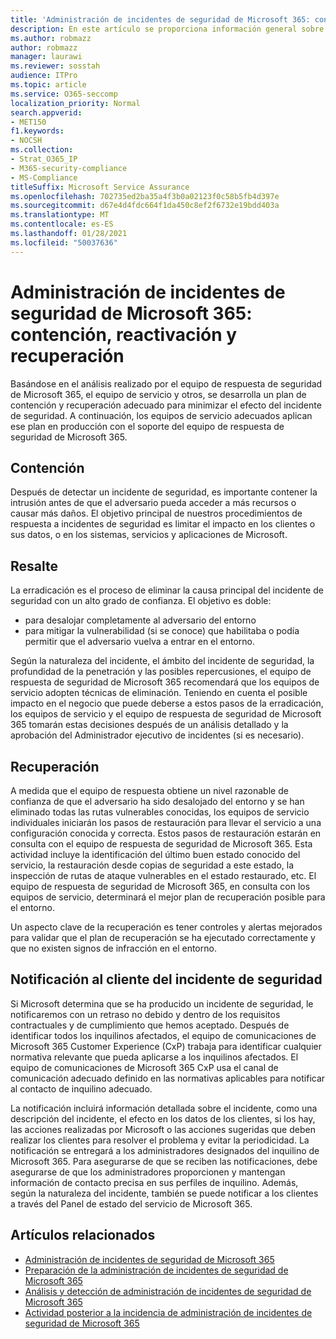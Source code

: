 ```yaml
---
title: 'Administración de incidentes de seguridad de Microsoft 365: contención, reactivación y recuperación'
description: En este artículo se proporciona información general sobre el proceso de contención, eliminación y recuperación de incidentes de seguridad en Microsoft 365.
ms.author: robmazz
author: robmazz
manager: laurawi
ms.reviewer: sosstah
audience: ITPro
ms.topic: article
ms.service: O365-seccomp
localization_priority: Normal
search.appverid:
- MET150
f1.keywords:
- NOCSH
ms.collection:
- Strat_O365_IP
- M365-security-compliance
- MS-Compliance
titleSuffix: Microsoft Service Assurance
ms.openlocfilehash: 702735ed2ba35a4f3b0a02123f0c58b5fb4d397e
ms.sourcegitcommit: d67e4d4fdc664f1da450c8ef2f6732e19bdd403a
ms.translationtype: MT
ms.contentlocale: es-ES
ms.lasthandoff: 01/28/2021
ms.locfileid: "50037636"
---
```

# <a name="microsoft-365-security-incident-management-containment-eradication-and-recovery"></a>Administración de incidentes de seguridad de Microsoft 365: contención, reactivación y recuperación

Basándose en el análisis realizado por el equipo de respuesta de seguridad de Microsoft 365, el equipo de servicio y otros, se desarrolla un plan de contención y recuperación adecuado para minimizar el efecto del incidente de seguridad. A continuación, los equipos de servicio adecuados aplican ese plan en producción con el soporte del equipo de respuesta de seguridad de Microsoft 365.

## <a name="containment"></a>Contención

Después de detectar un incidente de seguridad, es importante contener la intrusión antes de que el adversario pueda acceder a más recursos o causar más daños. El objetivo principal de nuestros procedimientos de respuesta a incidentes de seguridad es limitar el impacto en los clientes o sus datos, o en los sistemas, servicios y aplicaciones de Microsoft.

## <a name="eradication"></a>Resalte

La erradicación es el proceso de eliminar la causa principal del incidente de seguridad con un alto grado de confianza. El objetivo es doble:

- para desalojar completamente al adversario del entorno
- para mitigar la vulnerabilidad (si se conoce) que habilitaba o podía permitir que el adversario vuelva a entrar en el entorno.

Según la naturaleza del incidente, el ámbito del incidente de seguridad, la profundidad de la penetración y las posibles repercusiones, el equipo de respuesta de seguridad de Microsoft 365 recomendará que los equipos de servicio adopten técnicas de eliminación. Teniendo en cuenta el posible impacto en el negocio que puede deberse a estos pasos de la erradicación, los equipos de servicio y el equipo de respuesta de seguridad de Microsoft 365 tomarán estas decisiones después de un análisis detallado y la aprobación del Administrador ejecutivo de incidentes (si es necesario).

## <a name="recovery"></a>Recuperación

A medida que el equipo de respuesta obtiene un nivel razonable de confianza de que el adversario ha sido desalojado del entorno y se han eliminado todas las rutas vulnerables conocidas, los equipos de servicio individuales iniciarán los pasos de restauración para llevar el servicio a una configuración conocida y correcta. Estos pasos de restauración estarán en consulta con el equipo de respuesta de seguridad de Microsoft 365. Esta actividad incluye la identificación del último buen estado conocido del servicio, la restauración desde copias de seguridad a este estado, la inspección de rutas de ataque vulnerables en el estado restaurado, etc. El equipo de respuesta de seguridad de Microsoft 365, en consulta con los equipos de servicio, determinará el mejor plan de recuperación posible para el entorno.

Un aspecto clave de la recuperación es tener controles y alertas mejorados para validar que el plan de recuperación se ha ejecutado correctamente y que no existen signos de infracción en el entorno.

## <a name="customer-notification-of-security-incident"></a>Notificación al cliente del incidente de seguridad

Si Microsoft determina que se ha producido un incidente de seguridad, le notificaremos con un retraso no debido y dentro de los requisitos contractuales y de cumplimiento que hemos aceptado. Después de identificar todos los inquilinos afectados, el equipo de comunicaciones de Microsoft 365 Customer Experience (CxP) trabaja para identificar cualquier normativa relevante que pueda aplicarse a los inquilinos afectados. El equipo de comunicaciones de Microsoft 365 CxP usa el canal de comunicación adecuado definido en las normativas aplicables para notificar al contacto de inquilino adecuado.

La notificación incluirá información detallada sobre el incidente, como una descripción del incidente, el efecto en los datos de los clientes, si los hay, las acciones realizadas por Microsoft o las acciones sugeridas que deben realizar los clientes para resolver el problema y evitar la periodicidad. La notificación se entregará a los administradores designados del inquilino de Microsoft 365. Para asegurarse de que se reciben las notificaciones, debe asegurarse de que los administradores proporcionen y mantengan información de contacto precisa en sus perfiles de inquilino. Además, según la naturaleza del incidente, también se puede notificar a los clientes[](http://status.yammer.com/) a través del Panel de estado del servicio de Microsoft 365.

## <a name="related-articles"></a>Artículos relacionados

- [Administración de incidentes de seguridad de Microsoft 365](assurance-security-incident-management.md)
- [Preparación de la administración de incidentes de seguridad de Microsoft 365](assurance-sim-preparation.md)
- [Análisis y detección de administración de incidentes de seguridad de Microsoft 365](assurance-sim-detection-analysis.md)
- [Actividad posterior a la incidencia de administración de incidentes de seguridad de Microsoft 365](assurance-sim-post-incident-activity.md)
